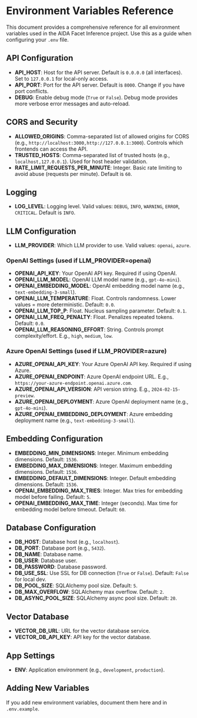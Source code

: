 # Environment Variables Reference

This document provides a comprehensive reference for all environment variables used in the AIDA Facet Inference project. Use this as a guide when configuring your `.env` file.

## API Configuration
- **API_HOST**: Host for the API server. Default is `0.0.0.0` (all interfaces). Set to `127.0.0.1` for local-only access.
- **API_PORT**: Port for the API server. Default is `8000`. Change if you have port conflicts.
- **DEBUG**: Enable debug mode (`True` or `False`). Debug mode provides more verbose error messages and auto-reload.

## CORS and Security
- **ALLOWED_ORIGINS**: Comma-separated list of allowed origins for CORS (e.g., `http://localhost:3000,http://127.0.0.1:3000`). Controls which frontends can access the API.
- **TRUSTED_HOSTS**: Comma-separated list of trusted hosts (e.g., `localhost,127.0.0.1`). Used for host header validation.
- **RATE_LIMIT_REQUESTS_PER_MINUTE**: Integer. Basic rate limiting to avoid abuse (requests per minute). Default is `60`.

## Logging
- **LOG_LEVEL**: Logging level. Valid values: `DEBUG`, `INFO`, `WARNING`, `ERROR`, `CRITICAL`. Default is `INFO`.

## LLM Configuration
- **LLM_PROVIDER**: Which LLM provider to use. Valid values: `openai`, `azure`.

### OpenAI Settings (used if LLM_PROVIDER=openai)
- **OPENAI_API_KEY**: Your OpenAI API key. Required if using OpenAI.
- **OPENAI_LLM_MODEL**: OpenAI LLM model name (e.g., `gpt-4o-mini`).
- **OPENAI_EMBEDDING_MODEL**: OpenAI embedding model name (e.g., `text-embedding-3-small`).
- **OPENAI_LLM_TEMPERATURE**: Float. Controls randomness. Lower values = more deterministic. Default: `0.0`.
- **OPENAI_LLM_TOP_P**: Float. Nucleus sampling parameter. Default: `0.1`.
- **OPENAI_LLM_FREQ_PENALTY**: Float. Penalizes repeated tokens. Default: `0.0`.
- **OPENAI_LLM_REASONING_EFFORT**: String. Controls prompt complexity/effort. E.g., `high`, `medium`, `low`.

### Azure OpenAI Settings (used if LLM_PROVIDER=azure)
- **AZURE_OPENAI_API_KEY**: Your Azure OpenAI API key. Required if using Azure.
- **AZURE_OPENAI_ENDPOINT**: Azure OpenAI endpoint URL. E.g., `https://your-azure-endpoint.openai.azure.com`.
- **AZURE_OPENAI_API_VERSION**: API version string. E.g., `2024-02-15-preview`.
- **AZURE_OPENAI_DEPLOYMENT**: Azure OpenAI deployment name (e.g., `gpt-4o-mini`).
- **AZURE_OPENAI_EMBEDDING_DEPLOYMENT**: Azure embedding deployment name (e.g., `text-embedding-3-small`).

## Embedding Configuration
- **EMBEDDING_MIN_DIMENSIONS**: Integer. Minimum embedding dimensions. Default: `1536`.
- **EMBEDDING_MAX_DIMENSIONS**: Integer. Maximum embedding dimensions. Default: `1536`.
- **EMBEDDING_DEFAULT_DIMENSIONS**: Integer. Default embedding dimensions. Default: `1536`.
- **OPENAI_EMBEDDING_MAX_TRIES**: Integer. Max tries for embedding model before failing. Default: `5`.
- **OPENAI_EMBEDDING_MAX_TIME**: Integer (seconds). Max time for embedding model before timeout. Default: `60`.

## Database Configuration
- **DB_HOST**: Database host (e.g., `localhost`).
- **DB_PORT**: Database port (e.g., `5432`).
- **DB_NAME**: Database name.
- **DB_USER**: Database user.
- **DB_PASSWORD**: Database password.
- **DB_USE_SSL**: Use SSL for DB connection (`True` or `False`). Default: `False` for local dev.
- **DB_POOL_SIZE**: SQLAlchemy pool size. Default: `5`.
- **DB_MAX_OVERFLOW**: SQLAlchemy max overflow. Default: `2`.
- **DB_ASYNC_POOL_SIZE**: SQLAlchemy async pool size. Default: `20`.

## Vector Database
- **VECTOR_DB_URL**: URL for the vector database service.
- **VECTOR_DB_API_KEY**: API key for the vector database.

## App Settings
- **ENV**: Application environment (e.g., `development`, `production`).

## Adding New Variables
If you add new environment variables, document them here and in `.env.example`. 